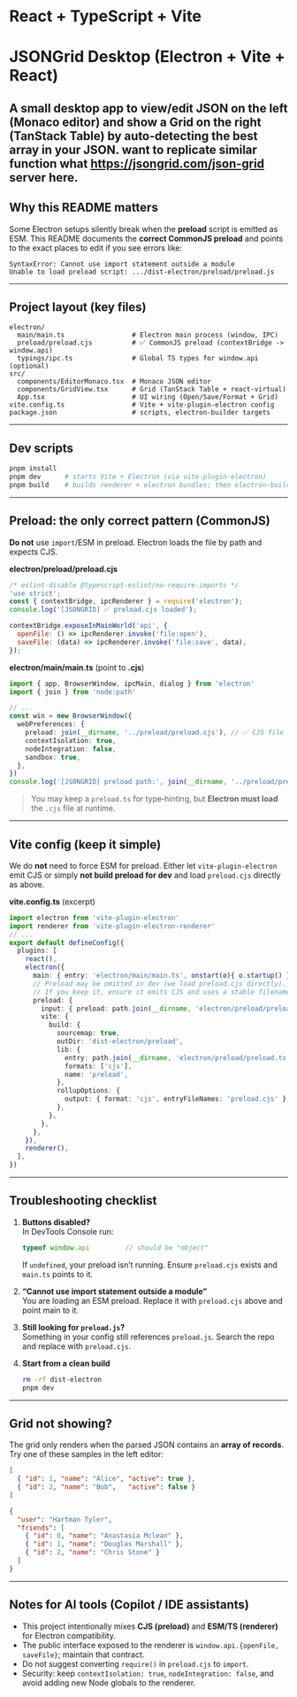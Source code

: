 # React + TypeScript + Vite





# JSONGrid Desktop (Electron + Vite + React)

A small desktop app to **view/edit JSON** on the left (Monaco editor) and show a **Grid** on the right (TanStack Table) by auto‑detecting the best array in your JSON.
want to replicate similar function what https://jsongrid.com/json-grid server here. 
---

## Why this README matters
Some Electron setups silently break when the **preload** script is emitted as ESM. This README documents the **correct CommonJS preload** and points to the exact places to edit if you see errors like:

```
SyntaxError: Cannot use import statement outside a module
Unable to load preload script: .../dist-electron/preload/preload.js
```

---

## Project layout (key files)

```
electron/
  main/main.ts                 # Electron main process (window, IPC)
  preload/preload.cjs          # ✅ CommonJS preload (contextBridge -> window.api)
  typings/ipc.ts               # Global TS types for window.api (optional)
src/
  components/EditorMonaco.tsx  # Monaco JSON editor
  components/GridView.tsx      # Grid (TanStack Table + react-virtual)
  App.tsx                      # UI wiring (Open/Save/Format + Grid)
vite.config.ts                 # Vite + vite-plugin-electron config
package.json                   # scripts, electron-builder targets
```

---

## Dev scripts

```bash
pnpm install
pnpm dev      # starts Vite + Electron (via vite-plugin-electron)
pnpm build    # builds renderer + electron bundles; then electron-builder
```

---

## Preload: the **only** correct pattern (CommonJS)

**Do not** use `import`/ESM in preload. Electron loads the file by path and expects CJS.

**electron/preload/preload.cjs**
```js
/* eslint-disable @typescript-eslint/no-require-imports */
'use strict';
const { contextBridge, ipcRenderer } = require('electron');
console.log('[JSONGRID] ✅ preload.cjs loaded');

contextBridge.exposeInMainWorld('api', {
  openFile: () => ipcRenderer.invoke('file:open'),
  saveFile: (data) => ipcRenderer.invoke('file:save', data),
});
```

**electron/main/main.ts** (point to **.cjs**)
```ts
import { app, BrowserWindow, ipcMain, dialog } from 'electron'
import { join } from 'node:path'

// ...
const win = new BrowserWindow({
  webPreferences: {
    preload: join(__dirname, '../preload/preload.cjs'), // ✅ CJS file
    contextIsolation: true,
    nodeIntegration: false,
    sandbox: true,
  },
})
console.log('[JSONGRID] preload path:', join(__dirname, '../preload/preload.cjs'))
```

> You may keep a `preload.ts` for type‑hinting, but **Electron must load** the `.cjs` file at runtime.

---

## Vite config (keep it simple)

We do **not** need to force ESM for preload. Either let `vite-plugin-electron` emit CJS or simply **not build preload for dev** and load `preload.cjs` directly as above.

**vite.config.ts** (excerpt)
```ts
import electron from 'vite-plugin-electron'
import renderer from 'vite-plugin-electron-renderer'
// ...
export default defineConfig({
  plugins: [
    react(),
    electron({
      main: { entry: 'electron/main/main.ts', onstart(o){ o.startup() } },
      // Preload may be omitted in dev (we load preload.cjs directly).
      // If you keep it, ensure it emits CJS and uses a stable filename:
      preload: {
        input: { preload: path.join(__dirname, 'electron/preload/preload.ts') },
        vite: {
          build: {
            sourcemap: true,
            outDir: 'dist-electron/preload',
            lib: {
              entry: path.join(__dirname, 'electron/preload/preload.ts'),
              formats: ['cjs'],
              name: 'preload',
            },
            rollupOptions: {
              output: { format: 'cjs', entryFileNames: 'preload.cjs' },
            },
          },
        },
      },
    }),
    renderer(),
  ],
})
```

---

## Troubleshooting checklist

1) **Buttons disabled?**  
   In DevTools Console run:  
   ```js
   typeof window.api         // should be "object"
   ```  
   If `undefined`, your preload isn’t running. Ensure `preload.cjs` exists and `main.ts` points to it.

2) **“Cannot use import statement outside a module”**  
   You are loading an ESM preload. Replace it with `preload.cjs` above and point main to it.

3) **Still looking for `preload.js`?**  
   Something in your config still references `preload.js`. Search the repo and replace with `preload.cjs`.

4) **Start from a clean build**  
   ```bash
   rm -rf dist-electron
   pnpm dev
   ```

---

## Grid not showing?

The grid only renders when the parsed JSON contains an **array of records**. Try one of these samples in the left editor:

```json
[
  { "id": 1, "name": "Alice", "active": true },
  { "id": 2, "name": "Bob",   "active": false }
]
```

```json
{
  "user": "Hartman Tyler",
  "friends": [
    { "id": 0, "name": "Anastasia Mclean" },
    { "id": 1, "name": "Douglas Marshall" },
    { "id": 2, "name": "Chris Stone" }
  ]
}
```

---

## Notes for AI tools (Copilot / IDE assistants)
- This project intentionally mixes **CJS (preload)** and **ESM/TS (renderer)** for Electron compatibility.
- The public interface exposed to the renderer is `window.api.{openFile, saveFile}`; maintain that contract.
- Do not suggest converting `require()` in `preload.cjs` to `import`.
- Security: keep `contextIsolation: true`, `nodeIntegration: false`, and avoid adding new Node globals to the renderer.
